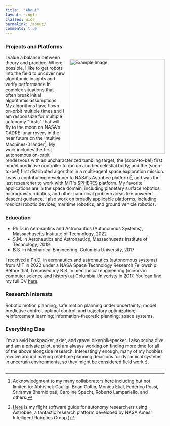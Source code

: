 ```yaml
---
title:  "About"
layout: single
classes: wide
permalink: /about/
comments: true
---
```


### Projects and Platforms

<p style="float: right; margin-left: 15px; margin-bottom: 10px;">
  <img src="/assets/images/astrobee_td.gif" alt="Example Image" width="300" />
</p>


I value a balance between theory and practice. Where possible, I like to get robots into the field to uncover new algorithmic insights and verify performance in complex situations that often break initial algorithmic assumptions. My algorithms have flown on-orbit multiple times and I am responsible for multiple autonomy "firsts" that will fly to the moon on NASA's CADRE lunar rovers in the near future on the Intuitive Machines-3 lander[^1]. My work includes the first autonomous on-orbit rendezvous with an uncharacterized tumbling target; the (soon-to-be!) first model predictive controller to run on another celestial body; and the (soon-to-be!) first distributed algorithm in a multi-agent space exploration mission. I was a contributing developer to NASA's Astrobee platform[^2], and was the last researcher to work with MIT's [SPHERES](https://en.wikipedia.org/wiki/SPHERES) platform. My favorite applications are in the space domain, including planetary surface robotics, microgravity robotics, and other canonical problem areas like powered descent guidance. I also work on broadly applicable platforms, including medical robotic devices, maritime robotics, and ground vehicle robotics.

### Education

* Ph.D. in Aeronautics and Astronautics (Autonomous Systems), Massachusetts Institute of Technology, 2022
* S.M. in Aeronautics and Astronautics, Massachusetts Institute of Technology, 2019
* B.S. in Mechanical Engineering, Columbia University, 2017

I received a Ph.D. in aeronautics and astronautics (autonomous systems) from MIT in 2022 under a NASA Space Technology Research Fellowship. Before that, I received my B.S. in mechanical engineering (minors in computer science and history) at Columbia Univeristy in 2017. You can find my full CV [here](/assets/pdfs/keenan_albee_cv_2024_10.pdf).


### Research Interests

Robotic motion planning; safe motion planning under uncertainty; model predictive control, optimal control, and trajectory optimization; reinforcement learning; information-theoretic planning; space systems.

### Everything Else

I'm an avid backpacker, skier, and gravel biker/bikepacker. I also scuba dive and am a private pilot, and am always working on finding more time for all of the above alongside research. Interestingly enough, many of my hobbies revolve around making real-time planning decisions for dynamical systems in uncertain environments, so they might be considered field work :).

---

[^1]: Acknowledgment to my many collaborators here including but not limited to: Abhishek Cauligi, Brian Coltin, Monica Ekal, Federico Rossi, Sriramya Bhamidipati, Caroline Specht, Roberto Lampariello, and others.
[^2]: [Here](https://github.com/nasa/astrobee?tab=readme-ov-file#documentation) is my flight software guide for autonomy researchers using Astrobee, a fantastic research platform developed by NASA Ames' Intelligent Robotics Group.)